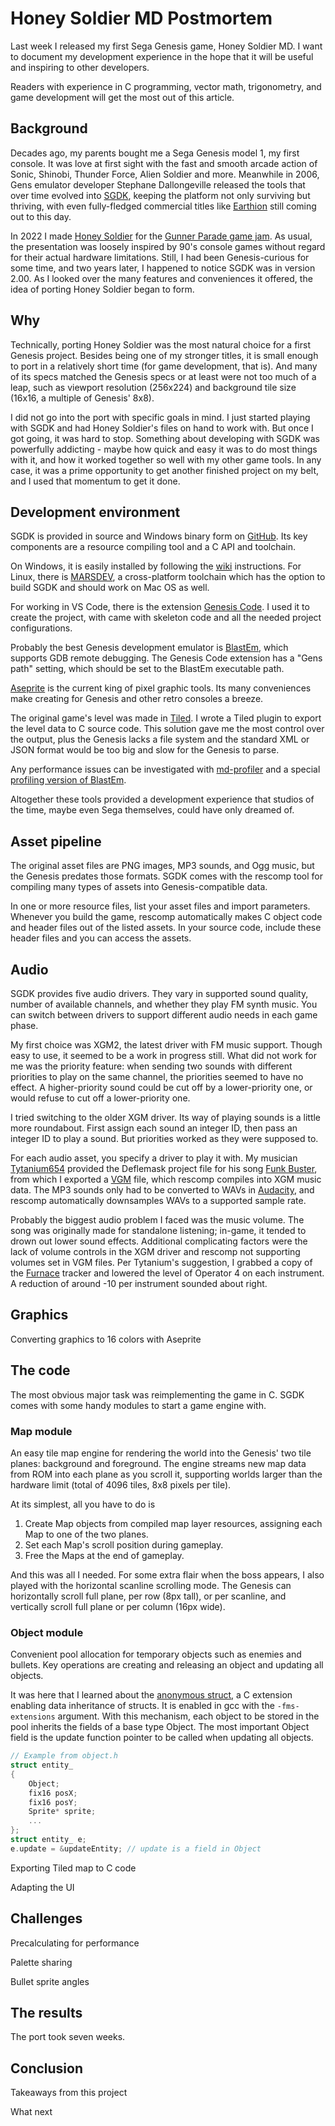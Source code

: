 # Honey Soldier MD Postmortem

Last week I released my first Sega Genesis game, Honey Soldier MD. I want to document my development experience in the hope that it will be useful and inspiring to other developers.

Readers with experience in C programming, vector math, trigonometry, and game development will get the most out of this article.

## Background

Decades ago, my parents bought me a Sega Genesis model 1, my first console. It was love at first sight with the fast and smooth arcade action of Sonic, Shinobi, Thunder Force, Alien Soldier and more. Meanwhile in 2006, Gens emulator developer Stephane Dallongeville released the tools that over time evolved into [SGDK](https://github.com/Stephane-D/SGDK), keeping the platform not only surviving but thriving, with even fully-fledged commercial titles like [Earthion](https://twitter.com/yuzokoshiro/status/1813937567743791326) still coming out to this day.

In 2022 I made [Honey Soldier](https://www.ioribranford.com/honeysoldier) for the [Gunner Parade game jam](https://itch.io/jam/gunner-parade-22). As usual, the presentation was loosely inspired by 90's console games without regard for their actual hardware limitations. Still, I had been Genesis-curious for some time, and two years later, I happened to notice SGDK was in version 2.00. As I looked over the many features and conveniences it offered, the idea of porting Honey Soldier began to form.

## Why

Technically, porting Honey Soldier was the most natural choice for a first Genesis project. Besides being one of my stronger titles, it is small enough to port in a relatively short time (for game development, that is). And many of its specs matched the Genesis specs or at least were not too much of a leap, such as viewport resolution (256x224) and background tile size (16x16, a multiple of Genesis' 8x8).

I did not go into the port with specific goals in mind. I just started playing with SGDK and had Honey Soldier's files on hand to work with. But once I got going, it was hard to stop. Something about developing with SGDK was powerfully addicting - maybe how quick and easy it was to do most things with it, and how it worked together so well with my other game tools. In any case, it was a prime opportunity to get another finished project on my belt, and I used that momentum to get it done.

<!-- I think what excited me was how relatively quick and simple it was to do things with SGDK and other tools, as well as the prospect of seeing how my "16-bit inspired" game could work on an actual 16-bit machine.

But then, who's going to play it? What value is there in developing for a platform the majority of gamers have sold off, thrown out, or left to gather dust 30 years ago, if they were even alive then? -->

## Development environment

SGDK is provided in source and Windows binary form on [GitHub](https://github.com/Stephane-D/SGDK). Its key components are a resource compiling tool and a C API and toolchain.

On Windows, it is easily installed by following the [wiki](https://github.com/Stephane-D/SGDK/wiki) instructions. For Linux, there is [MARSDEV](https://github.com/andwn/marsdev), a cross-platform toolchain which has the option to build SGDK and should work on Mac OS as well.

For working in VS Code, there is the extension [Genesis Code](https://marketplace.visualstudio.com/items?itemName=zerasul.genesis-code). I used it to create the project, with came with skeleton code and all the needed project configurations.

Probably the best Genesis development emulator is [BlastEm](https://www.retrodev.com/blastem/), which supports GDB remote debugging. The Genesis Code extension has a "Gens path" setting, which should be set to the BlastEm executable path. 

[Aseprite](https://www.aseprite.org/) is the current king of pixel graphic tools. Its many conveniences make creating for Genesis and other retro consoles a breeze.

The original game's level was made in [Tiled](https://www.mapeditor.org/). I wrote a Tiled plugin to export the level data to C source code. This solution gave me the most control over the output, plus the Genesis lacks a file system and the standard XML or JSON format would be too big and slow for the Genesis to parse.

Any performance issues can be investigated with [md-profiler](https://github.com/Tails8521/md-profiler) and a special [profiling version of BlastEm](https://github.com/Tails8521/blastem).

Altogether these tools provided a development experience that studios of the time, maybe even Sega themselves, could have only dreamed of.

## Asset pipeline

The original asset files are PNG images, MP3 sounds, and Ogg music, but the Genesis predates those formats. SGDK comes with the rescomp tool for compiling many types of assets into Genesis-compatible data.

In one or more resource files, list your asset files and import parameters. Whenever you build the game, rescomp automatically makes C object code and header files out of the listed assets. In your source code, include these header files and you can access the assets.

## Audio

SGDK provides five audio drivers. They vary in supported sound quality, number of available channels, and whether they play FM synth music. You can switch between drivers to support different audio needs in each game phase.

My first choice was XGM2, the latest driver with FM music support. Though easy to use, it seemed to be a work in progress still. What did not work for me was the priority feature: when sending two sounds with different priorities to play on the same channel, the priorities seemed to have no effect. A higher-priority sound could be cut off by a lower-priority one, or would refuse to cut off a lower-priority one.

I tried switching to the older XGM driver. Its way of playing sounds is a little more roundabout. First assign each sound an integer ID, then pass an integer ID to play a sound. But priorities worked as they were supposed to.

For each audio asset, you specify a driver to play it with. My musician [Tytanium654](https://tytanium654.neocities.org/) provided the Deflemask project file for his song [Funk Buster](https://www.youtube.com/watch?v=QGkhsiXLJEg), from which I exported a [VGM](https://vgmrips.net) file, which rescomp compiles into XGM music data. The MP3 sounds only had to be converted to WAVs in [Audacity](https://www.audacityteam.org), and rescomp automatically downsamples WAVs to a supported sample rate.

Probably the biggest audio problem I faced was the music volume. The song was originally made for standalone listening; in-game, it tended to drown out lower sound effects. Additional complicating factors were the lack of volume controls in the XGM driver and rescomp not supporting volumes set in VGM files. Per Tytanium's suggestion, I grabbed a copy of the [Furnace](https://tildearrow.org/furnace/) tracker and lowered the level of Operator 4 on each instrument. A reduction of around -10 per instrument sounded about right.

## Graphics

Converting graphics to 16 colors with Aseprite

## The code

The most obvious major task was reimplementing the game in C. SGDK comes with some handy modules to start a game engine with.

### Map module

An easy tile map engine for rendering the world into the Genesis' two tile planes: background and foreground. The engine streams new map data from ROM into each plane as you scroll it, supporting worlds larger than the hardware limit (total of 4096 tiles, 8x8 pixels per tile).

At its simplest, all you have to do is
1. Create Map objects from compiled map layer resources, assigning each Map to one of the two planes.
2. Set each Map's scroll position during gameplay.
3. Free the Maps at the end of gameplay.

And this was all I needed. For some extra flair when the boss appears, I also played with the horizontal scanline scrolling mode. The Genesis can horizontally scroll full plane, per row (8px tall), or per scanline, and vertically scroll full plane or per column (16px wide).

### Object module

Convenient pool allocation for temporary objects such as enemies and bullets. Key operations are creating and releasing an object and updating all objects.

It was here that I learned about the [anonymous struct](https://learn.microsoft.com/en-us/cpp/cpp/anonymous-class-types?view=msvc-170#anonymous-structs), a C extension enabling data inheritance of structs. It is enabled in gcc with the `-fms-extensions` argument. With this mechanism, each object to be stored in the pool inherits the fields of a base type Object. The most important Object field is the update function pointer to be called when updating all objects.

```c
// Example from object.h
struct entity_
{
    Object;
    fix16 posX;
    fix16 posY;
    Sprite* sprite;
    ...
};
struct entity_ e;
e.update = &updateEntity; // update is a field in Object
```

Exporting Tiled map to C code

Adapting the UI

## Challenges

Precalculating for performance

Palette sharing

Bullet sprite angles

## The results

The port took seven weeks.

## Conclusion

Takeaways from this project

What next
